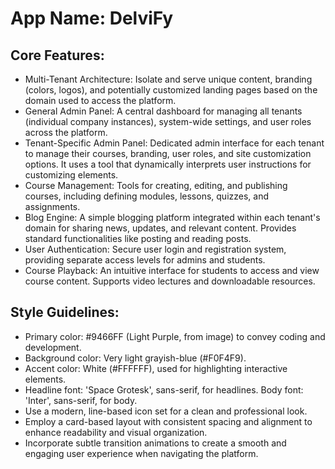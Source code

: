 # **App Name**: DelviFy

## Core Features:

- Multi-Tenant Architecture: Isolate and serve unique content, branding (colors, logos), and potentially customized landing pages based on the domain used to access the platform.
- General Admin Panel: A central dashboard for managing all tenants (individual company instances), system-wide settings, and user roles across the platform.
- Tenant-Specific Admin Panel: Dedicated admin interface for each tenant to manage their courses, branding, user roles, and site customization options.  It uses a tool that dynamically interprets user instructions for customizing elements.
- Course Management: Tools for creating, editing, and publishing courses, including defining modules, lessons, quizzes, and assignments.
- Blog Engine: A simple blogging platform integrated within each tenant's domain for sharing news, updates, and relevant content. Provides standard functionalities like posting and reading posts.
- User Authentication: Secure user login and registration system, providing separate access levels for admins and students.
- Course Playback: An intuitive interface for students to access and view course content. Supports video lectures and downloadable resources.

## Style Guidelines:

- Primary color: #9466FF (Light Purple, from image) to convey coding and development.
- Background color: Very light grayish-blue (#F0F4F9).
- Accent color: White (#FFFFFF), used for highlighting interactive elements.
- Headline font: 'Space Grotesk', sans-serif, for headlines. Body font: 'Inter', sans-serif, for body.
- Use a modern, line-based icon set for a clean and professional look.
- Employ a card-based layout with consistent spacing and alignment to enhance readability and visual organization.
- Incorporate subtle transition animations to create a smooth and engaging user experience when navigating the platform.